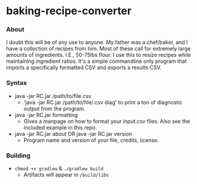 # baking-recipe-converter

### About

I doubt this will be of any use to anyone. My father was a chef/baker, and I have a collection of recipes from him. Most of these call for extremely large amounts of ingredients. I.E., 50-75lbs flour. I use this to resize recipes while maintaining ingredient ratios. It's a simple commandline only program that imports a specifically formatted CSV and exports a results CSV.

### Syntax
* java -jar RC.jar /path/to/file.csv
  * 'java -jar RC.jar /path/to/file/.csv diag' to print a ton of diagnostic output from the program.
* java -jar RC.jar formatting
  * Gives a manpage on how to format your input.csv files. Also see the included example in this repo.
* java -jar RC.jar about OR java -jar RC.jar version
  * Program name and version of your file, credits, license.

### Building
* `chmod +x gradlew` & `./gradlew build`
  * Artifacts will appear in `/build/libs`
